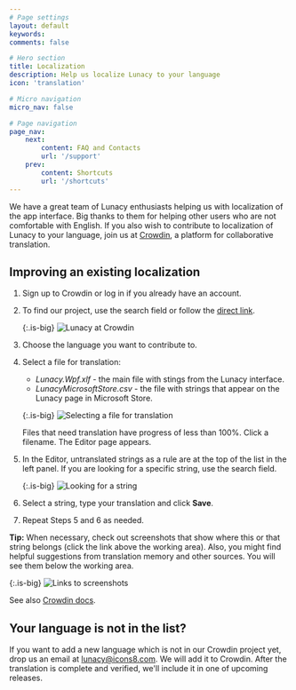 ```yaml
---
# Page settings
layout: default
keywords:
comments: false

# Hero section
title: Localization
description: Help us localize Lunacy to your language
icon: 'translation'

# Micro navigation
micro_nav: false

# Page navigation
page_nav:
    next:
        content: FAQ and Сontacts
        url: '/support'
    prev:
        content: Shortcuts
        url: '/shortcuts'
---
```


We have a great team of Lunacy enthusiasts helping us with localization of the app interface. Big thanks to them for helping other users who are not comfortable with English. If you also wish to contribute to localization of Lunacy to your language, join us at [Crowdin](https://crowdin.com/project/lunacy), a platform for collaborative translation.

## Improving an existing localization

1. Sign up to Crowdin or log in if you already have an account.

2. To find our project, use the search field or follow the <a href="https://crowdin.com/project/lunacy" target="_blank">direct link</a>.

    {:.is-big}
    ![Lunacy at Crowdin](public/localization_find_crowdin_project1.png)

3. Choose the language you want to contribute to.
4. Select a file for translation:

    * *Lunacy.Wpf.xlf* - the main file with stings from the Lunacy interface.
    * *LunacyMicrosoftStore.csv* - the file with strings that appear on the Lunacy page in Microsoft Store.

    {:.is-big}
    ![Selecting a file for translation](public/localize-selectfile.png)


    Files that need translation have progress of less than 100%. Click a filename. The Editor page appears.

5. In the Editor, untranslated strings as a rule are at the top of the list in the left panel. If you are looking for a specific string, use the search field.

    {:.is-big}
    ![Looking for a string](public/localization_crowdin_search1.png)

6. Select a string, type your translation and click **Save**.
7. Repeat Steps 5 and 6 as needed.

<div class="callout callout--info">
    <p><strong>Tip:</strong> When necessary, check out screenshots that show where this or that string belongs (click the link above the working area). Also, you might find helpful suggestions from translation memory and other sources. You will see them below the working area.</p>
</div>

<!--

**Tip:** When necessary, check out screenshots that show where this or that string belongs (click the link above the working area). Also, you might find helpful suggestions from translation memory and other sources. You will see them below the working area.

-->

{:.is-big}
![Links to screenshots](public/localization_crowdin_screenshot_link2.png)

See also <a href="https://support.crowdin.com/online-editor/" target="_blank">Crowdin docs</a>.
 

## Your language is not in the list?

If you want to add a new language which is not in our Crowdin project yet, drop us an email at lunacy@icons8.com. We will add it to Сrowdin. After the translation is complete and verified, we'll include it in one of upcoming releases.
